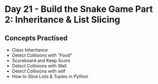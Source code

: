 # Day 21 - Build the Snake Game Part 2: Inheritance & List Slicing
## Concepts Practised
- Class Inheritance
- Detect Collisions with "Food"
- Scoreboard and Keep Score
- Detect Collisions with Wall
- Detect Collisions with self
- How to Slice Lists & Tuples in Python
